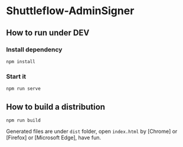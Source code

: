 # Shuttleflow-AdminSigner
## How to run under DEV
### Install dependency
`npm install`
### Start it
`npm run serve`
## How to build a distribution
`npm run build`

Generated files are under `dist` folder, open `index.html` by [Chrome]
or [Firefox] or [Microsoft Edge], have fun. 